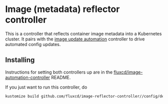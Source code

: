 # Image (metadata) reflector controller

This is a controller that reflects container image metadata into a
Kubernetes cluster. It pairs with the [image update automation][auto]
controller to drive automated config updates.

## Installing

Instructions for setting both controllers up are in the
[fluxcd/image-automation-controller][auto] README.

If you just want to run this controller, do

```bash
kustomize build github.com/fluxcd/image-reflector-controller//config/default/?ref=main | kubectl apply -f-
```

[auto]: https://github.com/fluxcd/image-automation-controller
